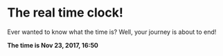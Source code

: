 # The real time clock!

Ever wanted to know what the time is? Well, your journey is about to end!

**The time is Nov 23, 2017, 16:50**